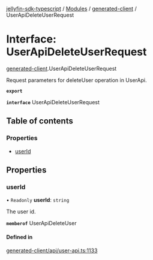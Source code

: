 [jellyfin-sdk-typescript](../README.md) / [Modules](../modules.md) / [generated-client](../modules/generated_client.md) / UserApiDeleteUserRequest

# Interface: UserApiDeleteUserRequest

[generated-client](../modules/generated_client.md).UserApiDeleteUserRequest

Request parameters for deleteUser operation in UserApi.

**`export`**

**`interface`** UserApiDeleteUserRequest

## Table of contents

### Properties

- [userId](generated_client.UserApiDeleteUserRequest.md#userid)

## Properties

### userId

• `Readonly` **userId**: `string`

The user id.

**`memberof`** UserApiDeleteUser

#### Defined in

[generated-client/api/user-api.ts:1133](https://github.com/thornbill/jellyfin-sdk-typescript/blob/e430881/src/generated-client/api/user-api.ts#L1133)
